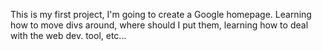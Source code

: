 This is my first project, I'm going to create a Google homepage.
Learning how to move divs around, where should I put them, learning how to deal with the web dev. tool, etc...

